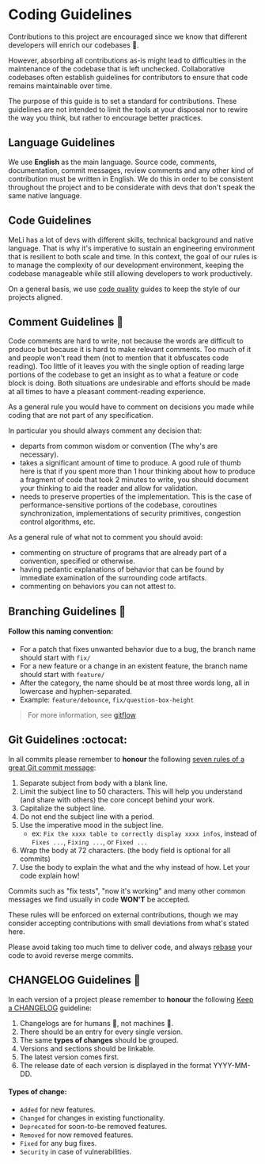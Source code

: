 # Coding Guidelines
Contributions to this project are encouraged since we know that different developers will enrich our codebases :punch:.

However, absorbing all contributions as-is might lead to difficulties in the maintenance of the codebase that is left unchecked. Collaborative codebases often establish guidelines for contributors to ensure that code remains maintainable over time.

The purpose of this guide is to set a standard for contributions. These guidelines are not intended to limit the tools at your disposal nor to rewire the way you think, but rather to encourage better practices.

## Language Guidelines

We use **English** as the main language. Source code, comments, documentation, commit messages, review comments and any other kind of contribution must be written in English. We do this in order to be consistent throughout the project and to be considerate with devs that don't speak the same native language.

## Code Guidelines

MeLi has a lot of devs with different skills, technical background and native language. That is why it's imperative to sustain an engineering environment that is resilient to both scale and time. In this context, the goal of our rules is to manage the complexity of our development environment, keeping the codebase manageable while still allowing developers to work productively.

On a general basis, we use [code quality](https://furydocs.io/code-quality/latest/guide/#/languages/android) guides to keep the style of our projects aligned.

## Comment Guidelines :speech_balloon:

Code comments are hard to write, not because the words are difficult to produce but because it is hard to make relevant comments. Too much of it and people won't read them (not to mention that it obfuscates code reading). Too little of it leaves you with the single option of reading large portions of the codebase to get an insight as to what a feature or code block is doing. Both situations are undesirable and efforts should be made at all times to have a pleasant comment-reading experience.

As a general rule you would have to comment on decisions you made while coding that are not part of any specification.

In particular you should always comment any decision that:

* departs from common wisdom or convention (The why's are necessary).
* takes a significant amount of time to produce. A good rule of thumb here is that if you spent more than 1 hour thinking about how to produce a fragment of code that took 2 minutes to write, you should document your thinking to aid the reader and allow for validation.
* needs to preserve properties of the implementation. This is the case of performance-sensitive portions of the codebase, coroutines synchronization, implementations of security primitives, congestion control algorithms, etc.

As a general rule of what not to comment you should avoid:

* commenting on structure of programs that are already part of a convention, specified or otherwise.
* having pedantic explanations of behavior that can be found by immediate examination of the surrounding code artifacts.
* commenting on behaviors you can not attest to.

## Branching Guidelines :twisted_rightwards_arrows:

#### Follow this naming convention:
- For a patch that fixes unwanted behavior due to a bug, the branch name should start with `fix/`
- For a new feature or a change in an existent feature, the branch name should start with `feature/`
- After the category, the name should be at most three words long, all in lowercase and hyphen-separated.
- Example: `feature/debounce`, `fix/question-box-height`
> For more information, see [gitflow](https://furydocs.io/release-process/latest/guide/#/lang-es/workflows/02_gitflow)

## Git Guidelines :octocat:

In all commits please remember to **honour** the following [seven rules of a great Git commit message](https://chris.beams.io/posts/git-commit):

1. Separate subject from body with a blank line.
2. Limit the subject line to 50 characters. This will help you understand (and share with others) the core concept behind your work.
3. Capitalize the subject line.
4. Do not end the subject line with a period.
5. Use the imperative mood in the subject line.
	- ex: `Fix the xxxx table to correctly display xxxx infos`, instead of `Fixes ...`, `Fixing ...`, or `Fixed ...`
6. Wrap the body at 72 characters. (the body field is optional for all commits)
7. Use the body to explain the what and the why instead of how. Let your code explain how!

Commits such as "fix tests", "now it's working" and many other common messages we find usually in code **WON'T** be accepted.

These rules will be enforced on external contributions, though we may consider accepting contributions with small deviations from what's stated here.

Please avoid taking too much time to deliver code, and always [rebase](https://git-scm.com/docs/git-rebase) your code to avoid reverse merge commits.

## CHANGELOG Guidelines :page_facing_up:

In each version of a project please remember to **honour** the following [Keep a CHANGELOG](https://keepachangelog.com/en) guideline:

1. Changelogs are for humans :busts_in_silhouette:, not machines :robot:.
2. There should be an entry for every single version.
3. The same **types of changes** should be grouped.
4. Versions and sections should be linkable.
5. The latest version comes first.
6. The release date of each version is displayed in the format YYYY-MM-DD.

#### Types of change:
- `Added` for new features.
- `Changed` for changes in existing functionality.
- `Deprecated` for soon-to-be removed features.
- `Removed` for now removed features.
- `Fixed` for any bug fixes.
- `Security` in case of vulnerabilities.
